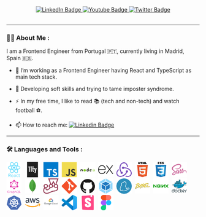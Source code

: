 <div id="header" align="center">
<!-- BADGES -->
  <div id="badges">
    <a href="https://www.linkedin.com/in/tiago-ferreira-frontend">
        <img src="https://img.shields.io/badge/LinkedIn-blue?style=for-the-badge&logo=linkedin&logoColor=white" alt="LinkedIn Badge"/>
    </a>
    <a href="https://www.youtube.com/@tavferreira">
        <img src="https://img.shields.io/badge/YouTube-red?style=for-the-badge&logo=youtube&logoColor=white" alt="Youtube Badge"/>
    </a>
    <a href="https://twitter.com/tiagoavferreira">
        <img src="https://img.shields.io/badge/Twitter-blue?style=for-the-badge&logo=twitter&logoColor=white" alt="Twitter Badge"/>
    </a>
  </div>
  <img src="https://komarev.com/ghpvc/?username=tavferreira&style=flat-square&color=blue" alt=""/>

</div>

---

### 🧑‍💻 About Me :

I am a Frontend Engineer from Portugal 🇵🇹, currently living in Madrid, Spain 🇪🇸.

- 🔭 I’m working as a Frontend Engineer having React and TypeScript as main tech stack.

- 🌱 Developing soft skills and trying to tame imposter syndrome.

- ⚡️ In my free time, I like to read 📚 (tech and non-tech) and watch football ⚽️.

- 📫 How to reach me: [![Linkedin Badge](https://img.shields.io/badge/Linkedin-blue?style=flat&logo=Linkedin&logoColor=white)]([your-linkedin-url](https://www.linkedin.com/in/tiago-ferreira-frontend))

---

### 🛠️ Languages and Tools :

<div>
  <img src="https://raw.githubusercontent.com/devicons/devicon/master/icons/react/react-original-wordmark.svg" title="React" alt="React" width="40" height="40"/>&nbsp;
  <img src="https://raw.githubusercontent.com/devicons/devicon/master/icons/eleventy/eleventy-original.svg" title="11ty" **alt="11ty" width="40" height="40"/>&nbsp;
  <img src="https://raw.githubusercontent.com/devicons/devicon/master/icons/typescript/typescript-original.svg" title="Material UI" alt="TypeScript" width="40" height="40"/>&nbsp;
  <img src="https://raw.githubusercontent.com/devicons/devicon/master/icons/javascript/javascript-original.svg" title="JavaScript" alt="JavaScript" width="40" height="40"/>&nbsp;
  <img src="https://raw.githubusercontent.com/devicons/devicon/master/icons/nodejs/nodejs-original-wordmark.svg" title="NodeJS" alt="NodeJS" width="40" height="40"/>&nbsp;
  <img src="https://raw.githubusercontent.com/devicons/devicon/master/icons/express/express-original.svg" title="Express" alt="Express" width="40" height="40"/>&nbsp;
  <img src="https://raw.githubusercontent.com/devicons/devicon/master/icons/redux/redux-original.svg" title="Redux" alt="Redux " width="40" height="40"/>&nbsp;
  <img src="https://raw.githubusercontent.com/devicons/devicon/master/icons/html5/html5-original-wordmark.svg" title="HTML5" alt="HTML" width="40" height="40"/>&nbsp;
  <img src="https://raw.githubusercontent.com/devicons/devicon/master/icons/css3/css3-original-wordmark.svg"  title="CSS3" alt="CSS" width="40" height="40"/>&nbsp;
  <img src="https://raw.githubusercontent.com/devicons/devicon/master/icons/sass/sass-original.svg"  title="SASS" alt="SASS" width="40" height="40"/>&nbsp;
  <img src="https://raw.githubusercontent.com/devicons/devicon/master/icons/graphql/graphql-plain-wordmark.svg" title="GraphQL" **alt="GraphQL" width="40" height="40"/>&nbsp;
  <img src="https://raw.githubusercontent.com/devicons/devicon/master/icons/mongodb/mongodb-original.svg" title="MongoDB"  alt="MongoDB" width="40" height="40"/>&nbsp;
  <img src="https://raw.githubusercontent.com/devicons/devicon/master/icons/jest/jest-plain.svg" title="Jest"  alt="Jest" width="40" height="40"/>&nbsp;
  <img src="https://raw.githubusercontent.com/devicons/devicon/master/icons/git/git-original.svg" title="Git" **alt="Git" width="40" height="40"/>&nbsp;
  <img src="https://raw.githubusercontent.com/devicons/devicon/master/icons/github/github-original.svg" title="GitHub" **alt="GitHub" width="40" height="40"/>&nbsp;
  <img src="https://raw.githubusercontent.com/devicons/devicon/master/icons/webpack/webpack-original.svg" title="Webpack" **alt="Webpack" width="40" height="40"/>&nbsp;
  <img src="https://raw.githubusercontent.com/devicons/devicon/master/icons/yarn/yarn-original.svg" title="Yarn" **alt="Yarn" width="40" height="40"/>&nbsp;
  <img src="https://raw.githubusercontent.com/devicons/devicon/master/icons/babel/babel-original.svg" title="Babel" **alt="Babel" width="40" height="40"/>&nbsp;
  <img src="https://raw.githubusercontent.com/devicons/devicon/master/icons/nginx/nginx-original.svg" title="nginx" **alt="nginx" width="40" height="40"/>&nbsp;
  <img src="https://raw.githubusercontent.com/devicons/devicon/master/icons/docker/docker-original-wordmark.svg" title="Docker" **alt="Docker" width="40" height="40"/>&nbsp;
  <img src="https://raw.githubusercontent.com/devicons/devicon/master/icons/kubernetes/kubernetes-plain.svg" title="Kubernetes" **alt="Kubernetes" width="40" height="40"/>&nbsp;
  <img src="https://raw.githubusercontent.com/devicons/devicon/master/icons/amazonwebservices/amazonwebservices-original-wordmark.svg" title="AWS" alt="AWS" width="40" height="40"/>&nbsp;
  <img src="https://raw.githubusercontent.com/devicons/devicon/master/icons/googlecloud/googlecloud-original-wordmark.svg" title="GCP" alt="GCP" width="40" height="40"/>&nbsp;
  <img src="https://raw.githubusercontent.com/devicons/devicon/master/icons/vscode/vscode-original.svg" title="VSCode" **alt="VSCode" width="40" height="40"/>&nbsp;
  <img src="https://raw.githubusercontent.com/devicons/devicon/master/icons/storybook/storybook-original.svg" title="Storybook" **alt="Storybook" width="40" height="40"/>&nbsp;
  <img src="https://raw.githubusercontent.com/devicons/devicon/master/icons/figma/figma-original.svg" title="Figma" **alt="Figma" width="40" height="40"/>
</div>
